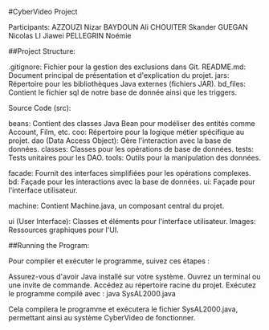 #CyberVideo Project

Participants:
AZZOUZI Nizar
BAYDOUN Ali
CHOUITER Skander
GUEGAN Nicolas
LI Jiawei
PELLEGRIN Noémie

##Project Structure:

.gitignore: Fichier pour la gestion des exclusions dans Git.
README.md: Document principal de présentation et d'explication du projet.
jars: Répertoire pour les bibliothèques Java externes (fichiers JAR).
bd_files: Contient le fichier sql de notre base de donnée ainsi que les triggers.

Source Code (src):

beans: Contient des classes Java Bean pour modéliser des entités comme Account, Film, etc.
coo: Répertoire pour la logique métier spécifique au projet.
dao (Data Access Object): Gère l'interaction avec la base de données.
classes: Classes pour les opérations de base de données.
tests: Tests unitaires pour les DAO.
tools: Outils pour la manipulation des données.

facade: Fournit des interfaces simplifiées pour les opérations complexes.
bd: Façade pour les interactions avec la base de données.
ui: Façade pour l'interface utilisateur.

machine: Contient Machine.java, un composant central du projet.

ui (User Interface): Classes et éléments pour l'interface utilisateur.
Images: Ressources graphiques pour l'UI.

##Running the Program:

Pour compiler et exécuter le programme, suivez ces étapes :

Assurez-vous d'avoir Java installé sur votre système.
Ouvrez un terminal ou une invite de commande.
Accédez au répertoire racine du projet.
Exécutez le programme compilé avec :
 java SysAL2000.java

Cela compilera le programme et exécutera le fichier SysAL2000.java, permettant ainsi au système CyberVideo de fonctionner.
